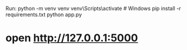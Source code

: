 Run:
  python -m venv venv
  venv\Scripts\activate   # Windows
  pip install -r requirements.txt
  python app.py
  # open http://127.0.0.1:5000